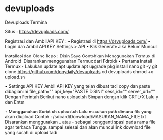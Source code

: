 # devuploads
Devuploads Terminal

Situs : https://devuploads.com/

Registrasi dan Ambil API KEY :
• Registrasi di https://devuploads.com/
• Login dan Ambil API KEY
   Settings > API
• Klik Generate Jika Belum Muncul

Installasi dan Clone Repo :
Disin Saya Contohkan Menggunakan Termux di Android
(Disarankan menggunakan Termux dari Fdroid)
• Pertama Install Termux
• Lakukan update
  apt update
  apt upgrade
  pkg install nano git -y
  git clone https://github.com/donydaily/devuploads
  cd devuploads
  chmod +x upload.sh
  
• Settings API KEY
  Ambil API KEY yang telah dibuat tadi copy dan paste dibagian ini
  file_path=""
  api_key="PASTE DISINI"
  sess_id=""
  server_url=""
  Dengan Perintah Berikut
    nano upload.sh
  Simpan dengan klik CRTL+X Lalu y dan Enter
  
• Menggunakan Script
  sh upload.sh
  Lalu masukan path dimana file yang akan diupload
  Contoh : /sdcard/Donwload/MASUKAN_NAMA_FILE.txt
  Disarankan menggunakan _ atau - sebagai pengganti spasi pada nama file agar terbaca
  Tunggu sampai selesai dan akan muncul link download file yang sudah di upload tadi
